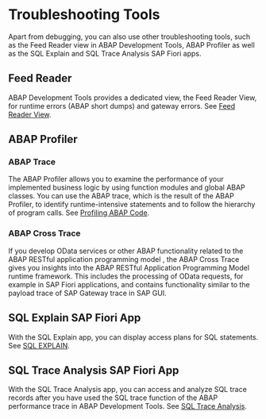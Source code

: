 <!-- loio911438b1089345cba92410f0acd5970d -->

# Troubleshooting Tools

Apart from debugging, you can also use other troubleshooting tools, such as the Feed Reader view in ABAP Development Tools, ABAP Profiler as well as the SQL Explain and SQL Trace Analysis SAP Fiori apps.



<a name="loio911438b1089345cba92410f0acd5970d__section_hml_qlq_zqb"/>

## Feed Reader

ABAP Development Tools provides a dedicated view, the Feed Reader View, for runtime errors \(ABAP short dumps\) and gateway errors. See [Feed Reader View](https://help.sap.com/viewer/5371047f1273405bb46725a417f95433/Cloud/en-US/5a71017726964694b67372ca45d64643.html).



<a name="loio911438b1089345cba92410f0acd5970d__section_qgd_wlq_zqb"/>

## ABAP Profiler



### ABAP Trace

The ABAP Profiler allows you to examine the performance of your implemented business logic by using function modules and global ABAP classes. You can use the ABAP trace, which is the result of the ABAP Profiler, to identify runtime-intensive statements and to follow the hierarchy of program calls. See [Profiling ABAP Code](https://help.sap.com/viewer/5371047f1273405bb46725a417f95433/Cloud/en-US/4ec41bbe6e391014adc9fffe4e204223.html).



### ABAP Cross Trace

If you develop OData services or other ABAP functionality related to the ABAP RESTful application programming model , the ABAP Cross Trace gives you insights into the ABAP RESTful Application Programming Model runtime framework. This includes the processing of OData requests, for example in SAP Fiori applications, and contains functionality similar to the payload trace of SAP Gateway trace in SAP GUI.



<a name="loio911438b1089345cba92410f0acd5970d__section_ps4_smq_zqb"/>

## SQL Explain SAP Fiori App

With the SQL Explain app, you can display access plans for SQL statements. See [SQL EXPLAIN](SQL_EXPLAIN_88cc6ca.md).



<a name="loio911438b1089345cba92410f0acd5970d__section_m2m_1nq_zqb"/>

## SQL Trace Analysis SAP Fiori App

With the SQL Trace Analysis app, you can access and analyze SQL trace records after you have used the SQL trace function of the ABAP performance trace in ABAP Development Tools. See [SQL Trace Analysis](SQL_Trace_Analysis_ed7805c.md).

